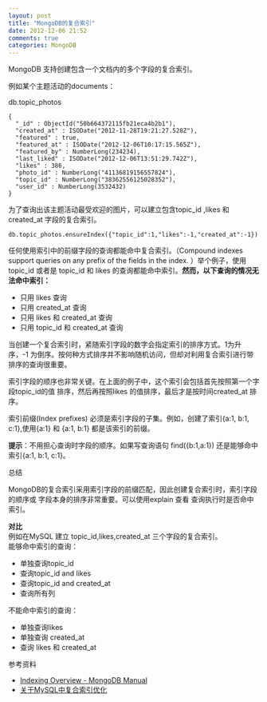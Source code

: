 ```yaml
---
layout: post
title: "MongoDB的复合索引"
date: 2012-12-06 21:52
comments: true
categories: MongoDB
---
```


MongoDB 支持创建包含一个文档内的多个字段的复合索引。

例如某个主题活动的documents：

db.topic_photos

	{
	  "_id" : ObjectId("50b664372115fb21eca4b2b1"),
	  "created_at" : ISODate("2012-11-28T19:21:27.528Z"),
	  "featured" : true,
	  "featured_at" : ISODate("2012-12-06T10:17:15.565Z"),
	  "featured_by" : NumberLong(234234),
	  "last_liked" : ISODate("2012-12-06T13:51:29.742Z"),
	  "likes" : 386,
	  "photo_id" : NumberLong("41136819156557824"),
	  "topic_id" : NumberLong("38362556125028352"),
	  "user_id" : NumberLong(3532432)
	}

为了查询出该主题活动最受欢迎的图片，可以建立包含topic_id ,likes 和 created_at 字段的复合索引。

	db.topic_photos.ensureIndex({"topic_id":1,"likes":-1,"created_at":-1})

任何使用索引中的前缀字段的查询都能命中复合索引。（Compound indexes support queries on any prefix of the fields in the index. ）举个例子，使用topic_id 或者是 topic_id 和  likes 的查询都能命中索引。**然而，以下查询的情况无法命中索引：**
	
- 只用 likes 查询
- 只用 created_at 查询
- 只用 likes 和 created_at 查询
- 只用 topic_id 和 created_at 查询

当创建一个复合索引时，紧随索引字段的数字会指定索引的排序方式。1为升序，-1 为倒序。按何种方式排序并不影响随机访问，但却对利用复合索引进行带排序的查询很重要。

索引字段的顺序也非常关键。在上面的例子中，这个索引会包括首先按照第一个字段topic_id的值 排序，然后再按照likes 的值排序，最后才是按时间created_at 排序。

索引前缀(Index prefixes) 必须是索引字段的子集。例如，创建了索引{a:1, b:1, c:1},使用{a:1} 和 {a:1, b:1} 都是该索引的前缀。

**提示**：不用担心查询时字段的顺序。如果写查询语句 find({b:1,a:1}) 还是能够命中索引{a:1, b:1, c:1}。

总结

MongoDB的复合索引采用索引字段的前缀匹配，因此创建复合索引时，索引字段的顺序或 字段本身的排序非常重要。可以使用explain 查看 查询执行时是否命中索引。

**对比**  
例如在MySQL 建立 topic_id,likes,created_at 三个字段的复合索引。  
能够命中索引的查询：

- 单独查询topic_id
- 查询topic_id and likes
- 查询topic_id and created_at
- 查询所有列

不能命中索引的查询：

- 单独查询likes
- 单独查询 created_at
- 查询 likes 和 created_at


参考资料

- [Indexing Overview - MongoDB Manual](http://docs.mongodb.org/manual/core/indexes/)
- [关于MySQL中复合索引优化](http://leyteris.iteye.com/blog/825799)

